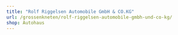 ```yaml
---
title: "Rolf Riggelsen Automobile GmbH & CO.KG"
url: /grossenkneten/rolf-riggelsen-automobile-gmbh-und-co-kg/
shop: Autohaus
---
```

